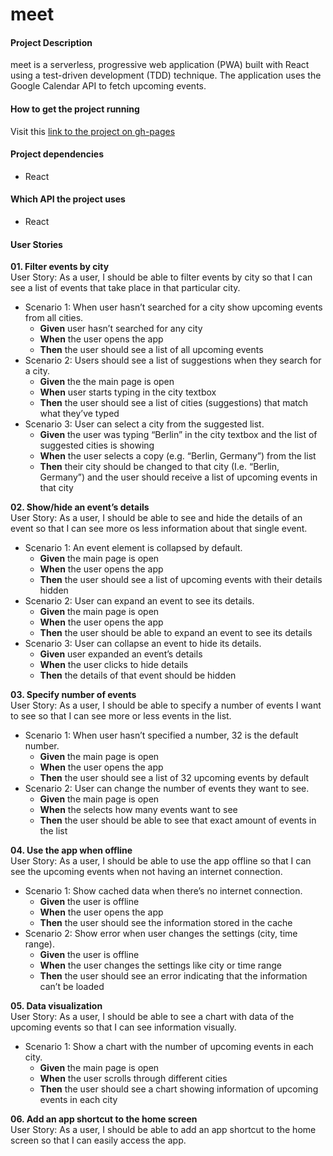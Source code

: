 # meet

#### Project Description
meet is a serverless, progressive web application (PWA) built with React using a test-driven development (TDD) technique. The application uses the Google Calendar API to fetch upcoming events.

#### How to get the project running
Visit this [link to the project on gh-pages](https://molleira.github.io/meet/)

#### Project dependencies
* React

#### Which API the project uses
* React

#### User Stories
**01. Filter events by city**
</br>User Story: As a user, I should be able to filter events by city so that I can see a list of events that take place in that particular city.
* Scenario 1: When user hasn’t searched for a city show upcoming events from all cities.
  * **Given** user hasn’t searched for any city
  * **When** the user opens the app
  * **Then** the user should see a list of all upcoming events
* Scenario 2: Users should see a list of suggestions when they search for a city.
  * **Given** the the main page is open
  * **When** user starts typing in the city textbox
  * **Then** the user should see a list of cities (suggestions) that match what they’ve typed
* Scenario 3: User can select a city from the suggested list.
  * **Given** the user was typing “Berlin” in the city textbox and the list of suggested cities is showing
  * **When** the user selects a copy (e.g. “Berlin, Germany”) from the list
  * **Then** their city should be changed to that city (I.e. “Berlin, Germany”) and the user should receive a list of upcoming events in that city

**02. Show/hide an event’s details**
</br>User Story: As a user, I should be able to see and hide the details of an event so that I can see more os less information about that single event.
* Scenario 1: An event element is collapsed by default.
  * **Given** the main page is open
  * **When** the user opens the app
  * **Then** the user should see a list of upcoming events with their details hidden
* Scenario 2: User can expand an event to see its details.
  * **Given** the main page is open
  * **When** the user opens the app
  * **Then** the user should be able to expand an event to see its details
* Scenario 3: User can collapse an event to hide its details.
  * **Given** user expanded an event’s details
  * **When** the user clicks to hide details
  * **Then** the details of that event should be hidden

**03. Specify number of events**
</br>User Story: As a user, I should be able to specify a number of events I want to see so that I can see more or less events in the list.
* Scenario 1: When user hasn’t specified a number, 32 is the default number.
  * **Given** the main page is open
  * **When** the user opens the app
  * **Then** the user should see a list of 32 upcoming events by default
* Scenario 2: User can change the number of events they want to see.
  * **Given** the main page is open
  * **When** the selects how many events want to see
  * **Then** the user should be able to see that exact amount of events in the list

**04. Use the app when offline**
</br>User Story: As a user, I should be able to use the app offline so that I can see the upcoming events when not having an internet connection.
* Scenario 1: Show cached data when there’s no internet connection.
  * **Given** the user is offline
  * **When** the user opens the app
  * **Then** the user should see the information stored in the cache
* Scenario 2: Show error when user changes the settings (city, time range).
  * **Given** the user is offline
  * **When** the user changes the settings like city or time range
  * **Then** the user should see an error indicating that the information can’t be loaded

**05. Data visualization**
</br>User Story: As a user, I should be able to see a chart with data of the upcoming events so that I can see information visually.
* Scenario 1: Show a chart with the number of upcoming events in each city.
  * **Given** the main page is open
  * **When** the user scrolls through different cities
  * **Then** the user should see a chart showing information of upcoming events in each city

**06. Add an app shortcut to the home screen**
</br>User Story: As a user, I should be able to add an app shortcut to the home screen so that I can easily access the app.
